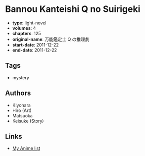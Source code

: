 # Bannou Kanteishi Q no Suirigeki

-   **type**: light-novel
-   **volumes**: 4
-   **chapters**: 125
-   **original-name**: 万能鑑定士 Q の推理劇
-   **start-date**: 2011-12-22
-   **end-date**: 2011-12-22

## Tags

-   mystery

## Authors

-   Kiyohara
-   Hiro (Art)
-   Matsuoka
-   Keisuke (Story)

## Links

-   [My Anime list](https://myanimelist.net/manga/62729/Bannou_Kanteishi_Q_no_Suirigeki)
